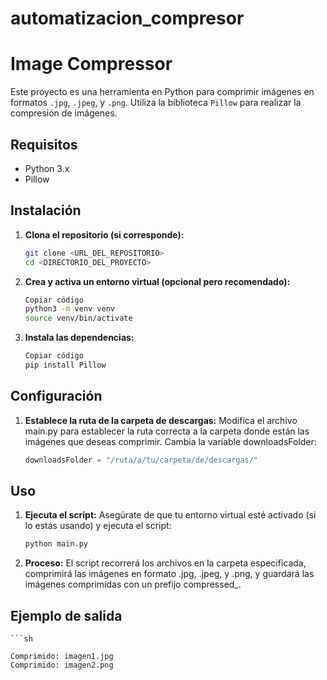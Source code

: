# automatizacion_compresor

# Image Compressor

Este proyecto es una herramienta en Python para comprimir imágenes en formatos `.jpg`, `.jpeg`, y `.png`. Utiliza la biblioteca `Pillow` para realizar la compresión de imágenes.

## Requisitos

- Python 3.x
- Pillow

## Instalación

1. **Clona el repositorio (si corresponde):**

   ```sh
   git clone <URL_DEL_REPOSITORIO>
   cd <DIRECTORIO_DEL_PROYECTO>
2. **Crea y activa un entorno virtual (opcional pero recomendado):**
    ```sh
    Copiar código
    python3 -m venv venv
    source venv/bin/activate
3. **Instala las dependencias:**
    ```sh
    Copiar código
    pip install Pillow
## Configuración

1. **Establece la ruta de la carpeta de descargas:**
Modifica el archivo main.py para establecer la ruta correcta a la carpeta donde están las imágenes que deseas comprimir. Cambia la variable downloadsFolder:

    ```python
    downloadsFolder = "/ruta/a/tu/carpeta/de/descargas/"
## Uso

1. **Ejecuta el script:**
Asegúrate de que tu entorno virtual esté activado (si lo estás usando) y ejecuta el script:

    ```sh
    python main.py
2. **Proceso:**
El script recorrerá los archivos en la carpeta especificada, comprimirá las imágenes en formato .jpg, .jpeg, y .png, y guardará las imágenes comprimidas con un prefijo compressed_.

## Ejemplo de salida

    ```sh
    
    Comprimido: imagen1.jpg
    Comprimido: imagen2.png
